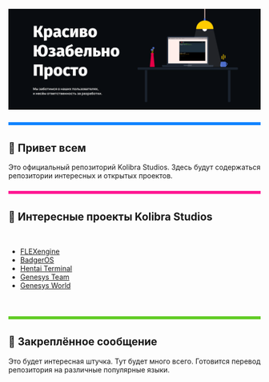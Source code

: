 [![Kolibra Studios Banner](./src/splash.png)](https://vk.com/kolibracorp.official)

![Boop](./src/board1.png)

## 👋 Привет всем

Это официальный репозиторий Kolibra Studios. Здесь будут содержаться репозитории интересных и открытых проектов.

![Boop](./src/board2.png)

## 📝 Интересные проекты Kolibra Studios

<br>

<!-- BLOG-POST-LIST:START -->
- [FLEXengine](https://vk.com/kolibracorp.flexui)
- [BadgerOS](https://vk.com/kolibracorp.badgeros)
- [Hentai Terminal](https://vk.com/kolibracorp.hterminal)
- [Genesys Team](https://vk.com/genesys.team)
- [Genesys World](https://vk.com/genesys.world)
<!-- BLOG-POST-LIST:END -->

<br>

![Boop](./src/board4.png)

## 📌 Закреплённое сообщение

Это будет интересная штучка. Тут будет много всего.
Готовится перевод репозитория на различные популярные языки.
